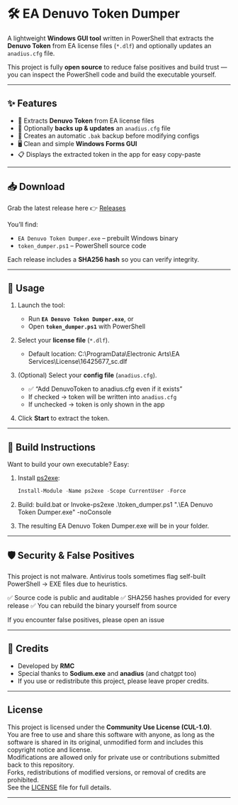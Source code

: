 # 🛠️ EA Denuvo Token Dumper

A lightweight **Windows GUI tool** written in PowerShell that extracts the **Denuvo Token** from EA license files (`*.dlf`) and optionally updates an `anadius.cfg` file.  

This project is fully **open source** to reduce false positives and build trust — you can inspect the PowerShell code and build the executable yourself.

---

## ✨ Features
- 🔑 Extracts **Denuvo Token** from EA license files  
- 📝 Optionally **backs up & updates** an `anadius.cfg` file  
- 💾 Creates an automatic `.bak` backup before modifying configs  
- 🖥️ Clean and simple **Windows Forms GUI**  
- 📋 Displays the extracted token in the app for easy copy-paste  

---

## 📥 Download
Grab the latest release here 👉 [Releases](../../releases)

You’ll find:
- `EA Denuvo Token Dumper.exe` – prebuilt Windows binary  
- `token_dumper.ps1` – PowerShell source code  

Each release includes a **SHA256 hash** so you can verify integrity.

---

## 🚀 Usage
1. Launch the tool:  
   - Run **`EA Denuvo Token Dumper.exe`**, or  
   - Open **`token_dumper.ps1`** with PowerShell  

2. Select your **license file** (`*.dlf`).  
   - Default location:  C:\ProgramData\Electronic Arts\EA Services\License\16425677_sc.dlf

3. (Optional) Select your **config file** (`anadius.cfg`).  
   - ✅ “Add DenuvoToken to anadius.cfg even if it exists”  
   - If checked → token will be written into `anadius.cfg`  
   - If unchecked → token is only shown in the app  

4. Click **Start** to extract the token.  

---

## 🔨 Build Instructions
Want to build your own executable? Easy:

1. Install [ps2exe](https://www.powershellgallery.com/packages/ps2exe):
   ```powershell
   Install-Module -Name ps2exe -Scope CurrentUser -Force

2. Build: build.bat or 
Invoke-ps2exe .\token_dumper.ps1 ".\EA Denuvo Token Dumper.exe" -noConsole

3. The resulting EA Denuvo Token Dumper.exe will be in your folder.


---

## 🛡️ Security & False Positives
This project is not malware.
Antivirus tools sometimes flag self-built PowerShell → EXE files due to heuristics.

✅ Source code is public and auditable
✅ SHA256 hashes provided for every release
✅ You can rebuild the binary yourself from source

If you encounter false positives, please open an issue

---

## 🙏 Credits
- Developed by **RMC**  
- Special thanks to **Sodium.exe** and **anadius** (and chatgpt too) 
- If you use or redistribute this project, please leave proper credits.

---

## License
This project is licensed under the **Community Use License (CUL-1.0)**.  
You are free to use and share this software  with anyone, as long as the software is shared in its original, unmodified form and includes
this copyright notice and license.  
Modifications are allowed only for private use or contributions submitted back to this repository.  
Forks, redistributions of modified versions, or removal of credits are prohibited.  
See the [LICENSE](LICENSE) file for full details.

---

